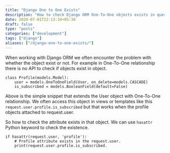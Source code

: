 ```yaml
---
title: "Django One to One Exists"
description: "How to check Django ORM One-To-One objects exists in queryset object."
date: 2020-07-01T22:13:34+05:30
draft: false
type: "posts"
categories: ["development"]
tags: ["django"]
aliases: ["/django-one-to-one-exists/"]
---
```

When working with Django ORM we often encounter the problem with whether the object exist or not. For example in One-To-One relationship there is no API to check if objects exist in object.

```
class Profile(models.Model):
    user = models.OneToOneField(User, on_delete=models.CASCADE)
    is_subscribed = models.BooleanField(default=False)
```

Above is the simple snippet that extends the User object with One-To-One relationship. We often access this object in views or templates like this `request.user.profile.is_subscribed`  but that works when the profile objects attached to request.user. 

So how to check the attribute exists in that object. We can use `hasattr` Python keyword to check the existence.

```
if hasattr(request.user, 'profile'):
    # Profile attribute exists in the request.user.
    print(request.user.profile.is_subscribed.
```
